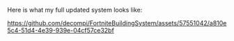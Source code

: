 Here is what my full updated system looks like:

https://github.com/decompi/FortniteBuildingSystem/assets/57551042/a810e5c4-51d4-4e39-939e-04cf57ce32bf

